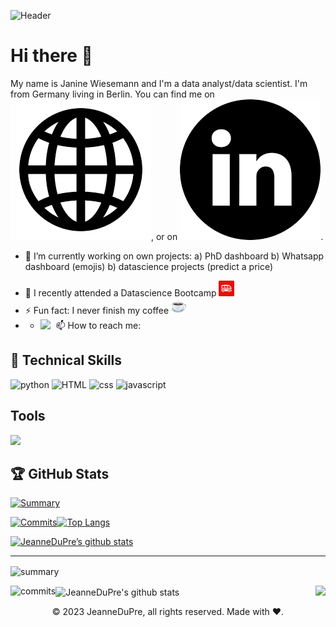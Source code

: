 <!-- Add a creative header -->
![Header](https://raw.githubusercontent.com/JeanneDuPre/JeanneDuPre/main/header-website.png "Header")

<!-- (https://some-url.dev/) -->


# Hi there 👋
My name is Janine Wiesemann and I'm a data analyst/data scientist. I'm from Germany living in Berlin. You can find me on <a href="https://jeannedupre.github.io/"><img alt="website icon" src="https://raw.githubusercontent.com/JeanneDuPre/JeanneDuPre/main/website_icon.png"></a>, or on <a href="https://www.linkedin.com/in/janine-wiesemann-jeannedupre/"><img alt="Linkedin Icon" src="https://raw.githubusercontent.com/JeanneDuPre/JeanneDuPre/main/linkedin.png"></a>.  
    
- 🔭 I’m currently working on own projects: 
    a) PhD dashboard
    b) Whatsapp dashboard (emojis) 
    b) datascience projects (predict a price)
<!-- by using:
add streamlit, plotly, dash -->
- 🌱 I recently attended a Datascience Bootcamp <img alt="lewagon" src="https://raw.githubusercontent.com/JeanneDuPre/JeanneDuPre/main/lewagon.png" width="25px">
- ⚡ Fun fact: I never finish my coffee <img alt="coffee" src="https://raw.githubusercontent.com/JeanneDuPre/JeanneDuPre/main/hot-beverage_2615.png" width="25px"/>
- - 📫 How to reach me: <a href="mailto:jwiesema@gmail.com"><img align="left" src="https://raw.githubusercontent.com/jeannedupre/jeannedupre/main/" width="25px"/></a>

## 🥋 Technical Skills
<!-- Skills to take from shields.io -->
<p>
    <img alt="python" src="https://img.shields.io/badge/Python-3776AB?style=for-the-badge&logo=python&logoColor=white"/>
    <img alt="HTML" src="https://img.shields.io/badge/HTML5-E34F26?style=for-the-badge&logo=html5&logoColor=white"/>
    <img alt="css" src="https://img.shields.io/badge/CSS3-1572B6?style=for-the-badge&logo=css3&logoColor=white"/>
    <img alt="javascript" src="https://img.shields.io/badge/JavaScript-323330?style=for-the-badge&logo=javascript&logoColor=F7DF1E"/>
<!-- <img alt="PostgreSQL" src="https://img.shields.io/badge/Code-PostgreSQL-informational?style=flat&logo=PostgreSQL&color=336791"/>
<img alt="SQLite" src="https://img.shields.io/badge/Code-SQLite-informational?style?flat&logo=SQLite&color=003B57"/> -->
</p>

<!-- style Bootstrap, style CSS3 -->
<!-- Tools Git, Tools GitHub, Tools github -->
## Tools
<p>
    <img src="https://img.shields.io/badge/Visual_Studio_Code-0078D4?style=for-the-badge&logo=visual%20studio%20code&logoColor=white" />
</p>

## 🏆 GitHub Stats
[![Summary](http://github-profile-summary-cards.vercel.app/api/cards/profile-details?username=JeanneDuPre&theme=dark)](https://github.com/jeannedupre) 

[![Commits](http://github-profile-summary-cards.vercel.app/api/cards/productive-time?username=JeanneDuPre&theme=dark&utcOffset=8)](https://github.com/jeannedupre)[![Top Langs](https://github-readme-stats.vercel.app/api/top-langs/?username=jeannedupre&theme=dark)](https://github.com/jeannedupre)

[![JeanneDuPre’s github stats](https://github-readme-stats.vercel.app/api?username=jeannedupre&show_icons=true&theme=dark)](https://github.com/jeannedupre)

________
<!-- Change the images !!! -->

<img align="center" alt="summary" src="http://github-profile-summary-cards.vercel.app/api/cards/profile-details?username=JeanneDuPre&theme=dark">

<img align="left" alt="commits" src="http://github-profile-summary-cards.vercel.app/api/cards/productive-time?username=JeanneDuPre&theme=dark&utcOffset=8"><img align="right" src="https://github-readme-stats.vercel.app/api/top-langs/?username=jeannedupre&layout=compact&theme=cobalt&hide_border=true"/> 

<img align="center" alt="JeanneDuPre's github stats" src="https://github-readme-stats.vercel.app/api?username=jeannedupre&show_icons=true&theme=dark">

<!-- add Visitor Count -->
<!-- [![Visitor Count](https://profile-counter.glitch.me/{JeanneDuPre}/count.svg)] -->

<!-- ----footer---- -->
<p align="center"> © 2023 JeanneDuPre, all rights reserved. Made with ❤️. </p>

